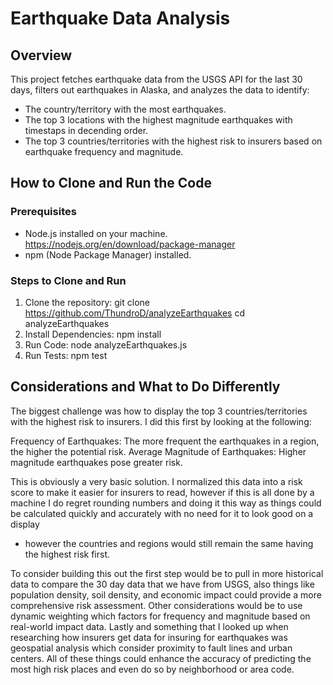 # Earthquake Data Analysis

## Overview
This project fetches earthquake data from the USGS API for the last 30 days, filters out earthquakes in Alaska, and analyzes the data to identify:
- The country/territory with the most earthquakes.
- The top 3 locations with the highest magnitude earthquakes with timestaps in decending order.
- The top 3 countries/territories with the highest risk to insurers based on earthquake frequency and magnitude.

## How to Clone and Run the Code

### Prerequisites
- Node.js installed on your machine. https://nodejs.org/en/download/package-manager
- npm (Node Package Manager) installed.

### Steps to Clone and Run

1. Clone the repository:
   git clone https://github.com/ThundroD/analyzeEarthquakes
   cd analyzeEarthquakes
2. Install Dependencies: npm install
3. Run Code: node analyzeEarthquakes.js
4. Run Tests: npm test

## Considerations and What to Do Differently
The biggest challenge was how to display the top 3 countries/territories with the highest risk to insurers. I did this first by looking at the following:

Frequency of Earthquakes: The more frequent the earthquakes in a region, the higher the potential risk.
Average Magnitude of Earthquakes: Higher magnitude earthquakes pose greater risk.

This is obviously a very basic solution. I normalized this data into a risk score to make it easier for insurers to read, however if this is all done
by a machine I do regret rounding numbers and doing it this way as things could be calculated quickly and accurately with no need for it to look good on a display
- however the countries and regions would still remain the same having the highest risk first. 

To consider building this out the first step would be to pull in more historical data to compare the 30 day data that we have from USGS, also things like
population density, soil density, and economic impact could provide a more comprehensive risk assessment. Other considerations would be to use dynamic 
weighting which factors for frequency and magnitude based on real-world impact data. Lastly and something that I looked up when researching how insurers 
get data for insuring for earthquakes was geospatial analysis which consider proximity to fault lines and urban centers. All of these things could enhance
the accuracy of predicting the most high risk places and even do so by neighborhood or area code.

